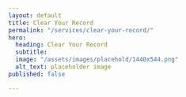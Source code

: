 ```yaml
---
layout: default
title: Clear Your Record
permalink: "/services/clear-your-record/"
hero:
  heading: Clear Your Record
  subtitle: 
  image: "/assets/images/placehold/1440x544.png"
  alt_text: placeholder image
published: false

---
```

